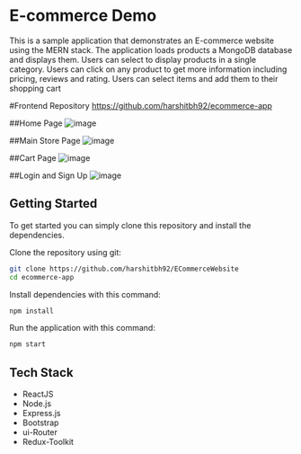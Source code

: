 # E-commerce Demo

This is a sample application that demonstrates an E-commerce website using the MERN stack. The application loads 
products a MongoDB database and displays them. Users can select to display products in a single category. Users can 
click on any product to get more information including pricing, reviews and rating. Users can select items and 
add them to their shopping cart

#Frontend Repository
https://github.com/harshitbh92/ecommerce-app

##Home Page
![image](https://github.com/harshitbh92/ECommerceWebsite/assets/96971543/b52c1c65-e28f-43c6-a486-17e02cb36b06)

##Main Store Page
![image](https://github.com/harshitbh92/ECommerceWebsite/assets/96971543/7736a392-1b76-428d-b81b-3db7aa08bebe)

##Cart Page
![image](https://github.com/harshitbh92/ECommerceWebsite/assets/96971543/1b16c5d3-f59e-4f05-9155-1a8307c470ae)

##Login and Sign Up
![image](https://github.com/harshitbh92/ECommerceWebsite/assets/96971543/6aafcab5-ab84-4f6e-a3cf-9d6cfa970f54)


## Getting Started
To get started  you can simply clone this repository and install the dependencies.

Clone the repository using git:

```bash
git clone https://github.com/harshitbh92/ECommerceWebsite
cd ecommerce-app
```

Install dependencies with this command:
```bash
npm install
```

Run the application with this command:
```bash
npm start
```

## Tech Stack
* ReactJS
* Node.js
* Express.js
* Bootstrap
* ui-Router
* Redux-Toolkit
